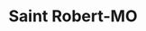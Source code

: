 ---
title: Saint Robert-MO
slug: saint-robert-mo
f_state:
- cms/state/missouri.md
f_locations:
- cms/payday-loan/cash-back-payday-loans-6732.md
- cms/payday-loan/check-casher-inc-10626.md
- cms/payday-loan/check-casher-inc-10629.md
- cms/payday-loan/check-world-14109.md
- cms/payday-loan/check-world-14110.md
- cms/payday-loan/checkmate-14353.md
- cms/payday-loan/checkmate-14359.md
- cms/payday-loan/quick-cash-24937.md
- cms/payday-loan/quick-pay-corporate-services-25318.md
- cms/payday-loan/rent-a-center-25964.md
updated-on: '2024-05-30T13:41:28.615Z'
created-on: '2024-05-30T13:41:28.615Z'
published-on: '2024-05-30T13:54:32.469Z'
f_city: Saint Robert
layout: '[city].html'
tags: city
---